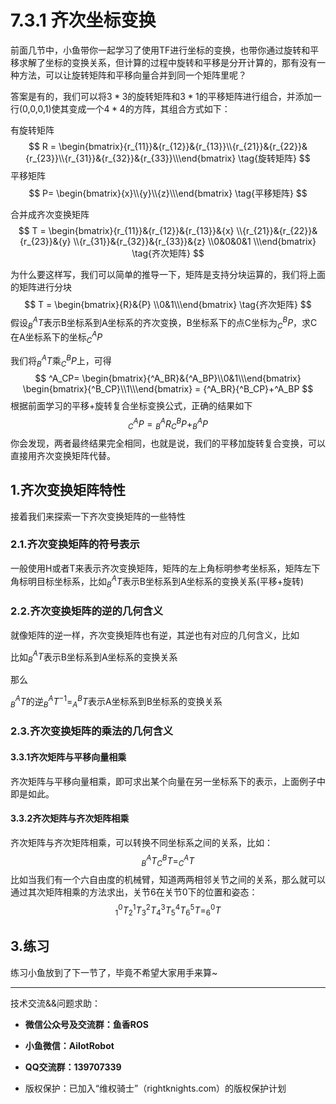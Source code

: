 
# 7.3.1 齐次坐标变换

前面几节中，小鱼带你一起学习了使用TF进行坐标的变换，也带你通过旋转和平移求解了坐标的变换关系，但计算的过程中旋转和平移是分开计算的，那有没有一种方法，可以让旋转矩阵和平移向量合并到同一个矩阵里呢？

答案是有的，我们可以将$3*3$的旋转矩阵和$3*1$的平移矩阵进行组合，并添加一行(0,0,0,1)使其变成一个$4*4$的方阵，其组合方式如下：

有旋转矩阵
$$
R = \begin{bmatrix}{r_{11}}&{r_{12}}&{r_{13}}\\{r_{21}}&{r_{22}}&{r_{23}}\\{r_{31}}&{r_{32}}&{r_{33}}\\\end{bmatrix} \tag{旋转矩阵}
$$
平移矩阵
$$
P= \begin{bmatrix}{x}\\{y}\\{z}\\\end{bmatrix}  \tag{平移矩阵}
$$


合并成齐次变换矩阵
$$
T = \begin{bmatrix}{r_{11}}&{r_{12}}&{r_{13}}&{x}
\\{r_{21}}&{r_{22}}&{r_{23}}&{y}
\\{r_{31}}&{r_{32}}&{r_{33}}&{z}
\\0&0&0&1
\\\end{bmatrix} 
\tag{齐次矩阵}
$$


为什么要这样写，我们可以简单的推导一下，矩阵是支持分块运算的，我们将上面的矩阵进行分块
$$
T = \begin{bmatrix}{R}&{P}
\\0&1\\\end{bmatrix} \tag{齐次矩阵}
$$
假设$^A_BT$表示B坐标系到A坐标系的齐次变换，B坐标系下的点C坐标为$^B_CP$，求C在A坐标系下的坐标$^A_CP$

我们将$^A_BT$乘$^B_CP$上，可得
$$
^A_CP= 
\begin{bmatrix}{^A_BR}&{^A_BP}\\0&1\\\end{bmatrix}
\begin{bmatrix}{^B_CP}\\1\\\end{bmatrix} 
= {^A_BR}{^B_CP}+^A_BP
$$
根据前面学习的平移+旋转复合坐标变换公式，正确的结果如下
$$
^A_CP = {^A_BR}{^B_CP}+^A_BP
$$
你会发现，两者最终结果完全相同，也就是说，我们的平移加旋转复合变换，可以直接用齐次变换矩阵代替。



## 1.齐次变换矩阵特性

接着我们来探索一下齐次变换矩阵的一些特性

### 2.1.齐次变换矩阵的符号表示

一般使用H或者T来表示齐次变换矩阵，矩阵的左上角标明参考坐标系，矩阵左下角标明目标坐标系，比如$^A_BT$表示B坐标系到A坐标系的变换关系(平移+旋转)

### 2.2.齐次变换矩阵的逆的几何含义

就像矩阵的逆一样，齐次变换矩阵也有逆，其逆也有对应的几何含义，比如

比如$^A_BT$表示B坐标系到A坐标系的变换关系

那么

$^A_BT$的逆$^A_BT^{-1}=^B_AT$表示A坐标系到B坐标系的变换关系

### 2.3.齐次变换矩阵的乘法的几何含义

#### 3.3.1齐次矩阵与平移向量相乘

齐次矩阵与平移向量相乘，即可求出某个向量在另一坐标系下的表示，上面例子中即是如此。

#### 3.3.2齐次矩阵与齐次矩阵相乘

齐次矩阵与齐次矩阵相乘，可以转换不同坐标系之间的关系，比如：
$$
^A_BT^B_CT=^A_CT
$$
比如当我们有一个六自由度的机械臂，知道两两相邻关节之间的关系，那么就可以通过其次矩阵相乘的方法求出，关节6在关节0下的位置和姿态：
$$
^0_1T^1_2T^2_3T^3_4T^4_5T^5_6T=^0_6T
$$

## 3.练习

练习小鱼放到了下一节了，毕竟不希望大家用手来算~


--------------

技术交流&&问题求助：

- **微信公众号及交流群：鱼香ROS**
- **小鱼微信：AiIotRobot**
- **QQ交流群：139707339**

- 版权保护：已加入“维权骑士”（rightknights.com）的版权保护计划
